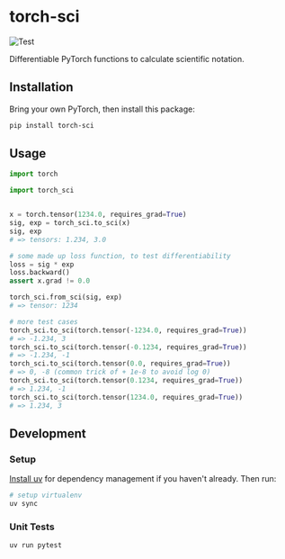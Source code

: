 # torch-sci

![Test](https://github.com/github/docs/actions/workflows/test.yml/badge.svg)

Differentiable PyTorch functions to calculate scientific notation.

## Installation

Bring your own PyTorch, then install this package:

```bash
pip install torch-sci
```

## Usage

```python
import torch

import torch_sci


x = torch.tensor(1234.0, requires_grad=True)
sig, exp = torch_sci.to_sci(x)
sig, exp
# => tensors: 1.234, 3.0

# some made up loss function, to test differentiability
loss = sig * exp
loss.backward()
assert x.grad != 0.0

torch_sci.from_sci(sig, exp)
# => tensor: 1234

# more test cases
torch_sci.to_sci(torch.tensor(-1234.0, requires_grad=True))
# => -1.234, 3
torch_sci.to_sci(torch.tensor(-0.1234, requires_grad=True))
# => -1.234, -1
torch_sci.to_sci(torch.tensor(0.0, requires_grad=True))
# => 0, -8 (common trick of + 1e-8 to avoid log 0)
torch_sci.to_sci(torch.tensor(0.1234, requires_grad=True))
# => 1.234, -1
torch_sci.to_sci(torch.tensor(1234.0, requires_grad=True))
# => 1.234, 3
```

## Development

### Setup

[Install uv](https://docs.astral.sh/uv/getting-started/installation/) for dependency management if you haven't already. Then run:

```bash
# setup virtualenv
uv sync
```

### Unit Tests

```bash
uv run pytest
```

